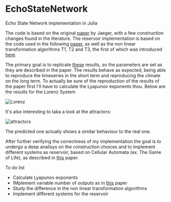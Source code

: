 # EchoStateNetwork
Echo State Network implementation in Julia

The code is based on the original [paper](http://www.scholarpedia.org/article/Echo_state_network) by Jaeger, with a few construction changes found in the literature. The reservoir implementation is based on the code used in the following [paper](https://arxiv.org/pdf/1906.08829.pdf), as well as the non linear transformation algorithms T1, T2 and T3, the first of which was introduced [here](https://www.researchgate.net/publication/322457145_Model-Free_Prediction_of_Large_Spatiotemporally_Chaotic_Systems_from_Data_A_Reservoir_Computing_Approach).

The primary goal is to replicate [these](https://arxiv.org/pdf/1710.07313.pdf) results, so the parameters are set as they are described in the paper. The results behave as expected, being able to reproduce the timeseries in the short term and reproducing the climate on the long term. To actually be sure of the reproduction of the results of the paper first I'll have to calculate the Lyapunov exponents thou. Below are the results for the Lorenz System

![Lorenz](https://github.com/MartinuzziFrancesco/EchoStateNetwork/blob/master/comp.png)

It's also interesting to taka a look at the attractors:

![attractors](https://github.com/MartinuzziFrancesco/EchoStateNetwork/blob/master/attractor_com.png)

The predicted one actually shows a similar behaviour to the real one.

After further verifying the correctness of my implementation the goal is to undergo a deep analisys on the construction choices and to implement different systems as reservoir, based on Cellular Automata (ex: The Game of Life), as described in [this](https://arxiv.org/pdf/1410.0162.pdf) paper. 

To do list
* Calculate Lyapunov exponents 
* IMplement variable number of outputs as in [this](https://aip.scitation.org/doi/10.1063/1.4979665) paper
* Study the difference in the non linear transformation algorithms
* Implement different systems for the reservoir
